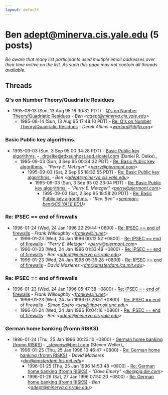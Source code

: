 ```yaml
---
layout: default
---
```


# Ben <adept@minerva.cis.yale.edu> (5 posts)

_Be aware that many list participants used multiple email addresses over their time active on the list. As such this page may not contain all threads available._

## Threads

### Q's on Number Theory/Quadriatic Residues
+ 1995-08-13 (Sun, 13 Aug 95 16:30:32 PDT) - [Q's on Number Theory/Quadriatic Residues](/archive/1995/08/5b2c6c23a530065535a1e482baa7a1561a4198013ddc6d98d234c677797aee6e) - _Ben \<adept@minerva.cis.yale.edu\>_
  + 1995-08-14 (Sun, 13 Aug 95 17:48:10 PDT) - [Re: Q's on Number Theory/Quadriatic Residues](/archive/1995/08/5c26b9dbe550229b57d252ebeea938a3e2c0aed7bc4274fdf8b19eb8429dcb89) - _Derek Atkins \<warlord@ihtfp.org\>_

### Basic Public key algorithms.
+ 1995-09-03 (Sun, 3 Sep 95 00:34:28 PDT) - [Basic Public key algorithms.](/archive/1995/09/4c8c34d92449be72af1e678911f2b37abbec2a7634543c30b96bbb2d1b6cd789) - _droelke@rdxsunhost.aud.alcatel.com (Daniel R. Oelke)_
  + 1995-09-03 (Sun, 3 Sep 95 00:34:32 PDT) - [Re: Basic Public key algorithms.](/archive/1995/09/9255da395bc3314cff1b46cd8d4ff1d0b2d9981706610e4fadfb8328386f6401) - _"Perry E. Metzger" \<perry@piermont.com\>_
    + 1995-09-03 (Sat, 2 Sep 95 18:32:55 PDT) - [Re: Basic Public key algorithms.](/archive/1995/09/595debfc90cda4d4f286bc72a6077aa2f7a2be7e49ec5dbecb17c912ef86e610) - _Ben \<adept@minerva.cis.yale.edu\>_
      + 1995-09-03 (Sun, 3 Sep 95 02:23:04 PDT) - [Re: Basic Public key algorithms.](/archive/1995/09/b0caf02709a8c95cc3f22ffa44a8ed5772ea19c3058b37fa81edf16bbce7ceb8) - _"Perry E. Metzger" \<perry@piermont.com\>_
        + 1995-09-03 (Sat, 2 Sep 95 18:58:20 PDT) - [Re: Basic Public key algorithms.](/archive/1995/09/1c28042ea336836c65acde3c3a9418ca74c3b24338e36b4b29b3a8834954ae23) - _"Rev. Ben" \<samman-ben@CS.YALE.EDU\>_

### Re: IPSEC == end of firewalls
+ 1996-01-24 (Wed, 24 Jan 1996 22:29:44 +0800) - [Re: IPSEC == end of firewalls](/archive/1996/01/c5f5279cd8c7204948aaa31efb29f7587a092bc8cb80afd894922905c7d8045e) - _Frank Willoughby \<frankw@in.net\>_
  + 1996-01-23 (Wed, 24 Jan 1996 00:12:52 +0800) - [Re: IPSEC == end of firewalls](/archive/1996/01/6b6e71e529c5438263b9cec09f80da01d4ea38edc90266f5b70e45d472b645d1) - _"Perry E. Metzger" \<perry@piermont.com\>_
  + 1996-01-23 (Wed, 24 Jan 1996 01:33:49 +0800) - [Re: IPSEC == end of firewalls](/archive/1996/01/3872ce390c02f511fd01f89ce6a542bc52750936106d8c0cbdd2372c4892bb8b) - _Ben \<adept@minerva.cis.yale.edu\>_
  + 1996-01-23 (Wed, 24 Jan 1996 05:35:28 +0800) - [Re: IPSEC == end of firewalls](/archive/1996/01/3907378e9238dc49f09bea7f9a8980830a0b054bf94ef37bc29f0c802186b76a) - _David Mazieres \<dm@amsterdam.lcs.mit.edu\>_

### Re: IPSEC == end of firewalls
+ 1996-01-23 (Wed, 24 Jan 1996 05:47:38 +0800) - [Re: IPSEC == end of firewalls](/archive/1996/01/16bd000a2506b6cb07eb940aee42a3fa12cc9f27717986164b028fa6721755e3) - _Frank Willoughby \<frankw@in.net\>_
  + 1996-01-23 (Wed, 24 Jan 1996 07:29:51 +0800) - [Re: IPSEC == end of firewalls](/archive/1996/01/c5039d93a9fe4ec9a3271ed4f5e93ed43894541f4db6fc5a53192913f2e56305) - _Simon Spero \<ses@tipper.oit.unc.edu\>_
  + 1996-01-24 (Wed, 24 Jan 1996 10:04:16 +0800) - [Re: IPSEC == end of firewalls](/archive/1996/01/aa3973ec705a2e9de96b9d26d24ea03ea3e26e006802aa4cf63be2a4151bcb0d) - _Ben \<adept@minerva.cis.yale.edu\>_

### German home banking (fromn RISKS)
+ 1996-01-24 (Thu, 25 Jan 1996 00:23:10 +0800) - [German home banking (fromn RISKS)](/archive/1996/01/674f7b77cb4a4af9dc57e51beb31e933419539bf1e0d97b91e6fc08fa8e12ae2) - _stevenw@best.com (Steven Weller)_
  + 1996-01-25 (Thu, 25 Jan 1996 10:46:47 +0800) - [Re: German home banking (fromn RISKS)](/archive/1996/01/1b7f3c8300d5902b1c3cd24ea950b5e4862ee03b96a14f46863bd0959cba5a9b) - _David Mazieres \<dm@amsterdam.lcs.mit.edu\>_
    + 1996-01-25 (Thu, 25 Jan 1996 14:53:48 +0800) - [Re: German home banking (fromn RISKS)](/archive/1996/01/4049647609fd668c527936865f0220cbb850f67c71b838c5846c50887b3e636f) - _"Dave Emery" \<die@pig.die.com\>_
    + 1996-01-26 (Sat, 27 Jan 1996 07:50:20 +0800) - [Re: German home banking (fromn RISKS)](/archive/1996/01/c16efe655296bbfe7f0283832c716fd286bfd265617201657807f91c508aa553) - _Ben \<adept@minerva.cis.yale.edu\>_

